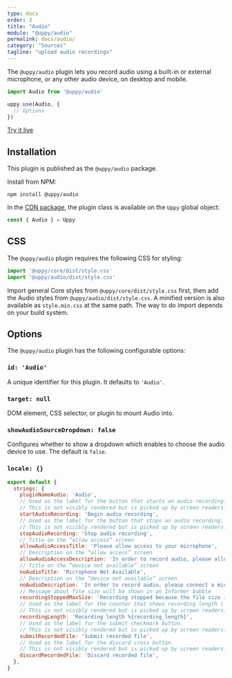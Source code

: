 ```yaml
---
type: docs
order: 3
title: "Audio"
module: "@uppy/audio"
permalink: docs/audio/
category: "Sources"
tagline: "upload audio recordings"
---
```


The `@uppy/audio` plugin lets you record audio using a built-in or external microphone, or any other audio device, on desktop and mobile.

```js
import Audio from '@uppy/audio'

uppy.use(Audio, {
  // Options
})
```

<a class="TryButton" href="/examples/dashboard/">Try it live</a>

## Installation

This plugin is published as the `@uppy/audio` package.

Install from NPM:

```shell
npm install @uppy/audio
```

In the [CDN package](/docs/#With-a-script-tag), the plugin class is available on the `Uppy` global object:

```js
const { Audio } = Uppy
```

## CSS

The `@uppy/audio` plugin requires the following CSS for styling:

```js
import '@uppy/core/dist/style.css'
import '@uppy/audio/dist/style.css'
```

Import general Core styles from `@uppy/core/dist/style.css` first, then add the Audio styles from `@uppy/audio/dist/style.css`. A minified version is also available as `style.min.css` at the same path. The way to do import depends on your build system.

## Options

The `@uppy/audio` plugin has the following configurable options:

### `id: 'Audio'`

A unique identifier for this plugin. It defaults to `'Audio'`.

### `target: null`

DOM element, CSS selector, or plugin to mount Audio into.

### `showAudioSourceDropdown: false`

Configures whether to show a dropdown which enables to choose the audio device to use. The default is `false`.

### `locale: {}`

```js
export default {
  strings: {
    pluginNameAudio: 'Audio',
    // Used as the label for the button that starts an audio recording.
    // This is not visibly rendered but is picked up by screen readers.
    startAudioRecording: 'Begin audio recording',
    // Used as the label for the button that stops an audio recording.
    // This is not visibly rendered but is picked up by screen readers.
    stopAudioRecording: 'Stop audio recording',
    // Title on the “allow access” screen
    allowAudioAccessTitle: 'Please allow access to your microphone',
    // Description on the “allow access” screen
    allowAudioAccessDescription: 'In order to record audio, please allow microphone access for this site.',
    // Title on the “device not available” screen
    noAudioTitle: 'Microphone Not Available',
    // Description on the “device not available” screen
    noAudioDescription: 'In order to record audio, please connect a microphone or another audio input device',
    // Message about file size will be shown in an Informer bubble
    recordingStoppedMaxSize: 'Recording stopped because the file size is about to exceed the limit',
    // Used as the label for the counter that shows recording length (`1:25`).
    // This is not visibly rendered but is picked up by screen readers.
    recordingLength: 'Recording length %{recording_length}',
    // Used as the label for the submit checkmark button.
    // This is not visibly rendered but is picked up by screen readers.
    submitRecordedFile: 'Submit recorded file',
    // Used as the label for the discard cross button.
    // This is not visibly rendered but is picked up by screen readers.
    discardRecordedFile: 'Discard recorded file',
  },
}
```
